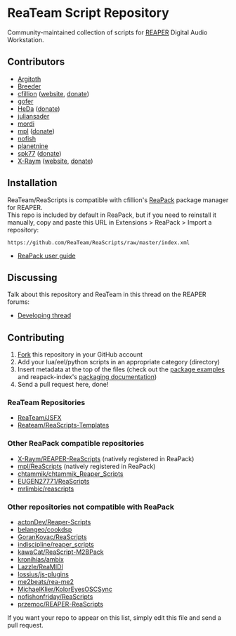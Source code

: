 # ReaTeam Script Repository

Community-maintained collection of scripts for [REAPER](http://www.reaper.fm) Digital Audio Workstation.


## Contributors

- [Argitoth](http://forum.cockos.com/member.php?u=7973)
- [Breeder](http://forum.cockos.com/member.php?u=27094)
- [cfillion](http://forum.cockos.com/member.php?u=98780) ([website](http://cfillion.tk), [donate](https://www.paypal.com/cgi-bin/webscr?cmd=_donations&business=T3DEWBQJAV7WL&lc=CA&item_name=ReaScripts&no_note=0&cn=Custom%20message&no_shipping=1&currency_code=CAD&bn=PP%2dDonationsBF%3abtn_donateCC_LG%2egif%3aNonHosted))
- [gofer](http://forum.cockos.com/member.php?u=9328)
- [HeDa](http://forum.cockos.com/member.php?u=47822) ([donate](https://www.patreon.com/heda?ty=h))
- [juliansader](http://forum.cockos.com/member.php?u=14710)
- [mordi](http://forum.cockos.com/member.php?u=91120)
- [mpl](http://forum.cockos.com/member.php?u=70694) ([donate](https://www.paypal.me/donate2mpl))
- [nofish](http://forum.cockos.com/member.php?u=6870)
- [planetnine](http://forum.cockos.com/member.php?u=6549)
- [spk77](http://forum.cockos.com/member.php?u=49553) ([donate](https://www.paypal.com/cgi-bin/webscr?cmd=_donations&business=5NUK834ZGR5NU&lc=FI&item_name=SPK77%20scripts%20for%20REAPER&currency_code=EUR&bn=PP%2dDonationsBF%3abtn_donateCC_LG%2egif%3aNonHosted))
- [X-Raym](http://forum.cockos.com/member.php?u=58284) ([website](http://extremraym.com/), [donate](http://www.extremraym.com/en/donation/))

## Installation

ReaTeam/ReaScripts is compatible with cfillion's [ReaPack](https://reapack.com) package manager for REAPER.  
This repo is included by default in ReaPack, but if you need to reinstall it manually,
copy and paste this URL in Extensions &gt; ReaPack &gt; Import a repository:
 
```
https://github.com/ReaTeam/ReaScripts/raw/master/index.xml
```

- [ReaPack user guide](https://github.com/cfillion/reapack/wiki)

## Discussing

Talk about this repository and ReaTeam in this thread on the REAPER forums:  
- [Developing thread](http://forum.cockos.com/showthread.php?t=169127)

## Contributing

1. [Fork](https://github.com/ReaTeam/ReaScripts/fork) this repository in your GitHub account
2. Add your lua/eel/python scripts in an appropriate category (directory)
3. Insert metadata at the top of the files (check out the
[package examples](https://github.com/cfillion/reapack-index/wiki/Examples) and
reapack-index's [packaging documentation](https://github.com/cfillion/reapack-index/wiki/Packaging-Documentation))
4. Send a pull request here, done!

### ReaTeam Repositories

- [ReaTeam/JSFX](https://github.com/ReaTeam/JSFX)
- [Reateam/ReaScripts-Templates](https://github.com/ReaTeam/ReaScripts-Templates)

### Other ReaPack compatible repositories

- [X-Raym/REAPER-ReaScripts](https://github.com/X-Raym/REAPER-ReaScripts) (natively registered in ReaPack)
- [mpl/ReaScripts](https://github.com/MichaelPilyavskiy/ReaScripts) (natively registered in ReaPack)
- [chtammik/chtammik_Reaper_Scripts](https://github.com/chtammik/chtammik_Reaper_Scripts)
- [EUGEN27771/ReaScripts](https://github.com/EUGEN27771/ReaScripts)
- [mrlimbic/reascripts](https://github.com/mrlimbic/reascripts)

### Other repositories not compatible with ReaPack

- [actonDev/Reaper-Scripts](https://github.com/actonDev/Reaper-Scripts)
- [belangeo/cookdsp](https://github.com/belangeo/cookdsp)
- [GoranKovac/ReaScripts](https://github.com/GoranKovac/ReaScripts)
- [indiscipline/reaper_scripts](https://github.com/indiscipline/reaper_scripts)
- [kawaCat/ReaScript-M2BPack](http://stash.reaper.fm/v/26812/ReaScript-MIDI.zip)
- [kronihias/ambix](https://github.com/kronihias/ambix)
- [Lazzle/ReaMIDI](https://github.com/Lazzle/ReaMIDI)
- [lossius/js-plugins](https://github.com/lossius/js-plugins)
- [me2beats/rea-me2](https://github.com/me2beats/rea-me2)
- [MichaelKlier/KolorEyesOSCSync](https://github.com/MichaelKlier/KolorEyesOSCSync)
- [nofishonfriday/ReaScripts](https://github.com/nofishonfriday/ReaScripts)
- [przemoc/REAPER-ReaScripts](https://github.com/przemoc/REAPER-ReaScripts)

If you want your repo to appear on this list, simply edit this file and send a pull request.
